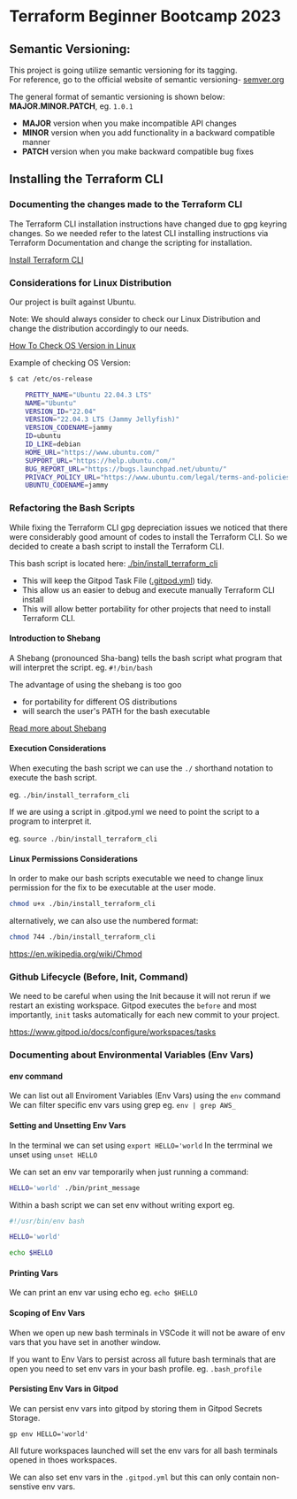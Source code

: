 # Terraform Beginner Bootcamp 2023

## Semantic Versioning: 

This project is going utilize semantic versioning for its tagging.
<br>For reference, go to the official website of semantic versioning- 
[semver.org](https://semver.org/)

The general format of semantic versioning is shown below:
 **MAJOR.MINOR.PATCH**, eg. `1.0.1`

- **MAJOR** version when you make incompatible API changes
- **MINOR** version when you add functionality in a backward compatible manner
- **PATCH** version when you make backward compatible bug fixes

## Installing the Terraform CLI

### Documenting the changes made to the Terraform CLI
The Terraform CLI installation instructions have changed due to gpg keyring changes. So we needed refer to the latest CLI installing instructions via Terraform Documentation and change the scripting for installation.

[Install Terraform CLI](https://developer.hashicorp.com/terraform/tutorials/aws-get-started/install-cli)


### Considerations for Linux Distribution

Our project is built against Ubuntu.

Note: We should always consider to check our Linux Distribution and change the distribution accordingly to our needs. 

[How To Check OS Version in Linux](
https://www.cyberciti.biz/faq/how-to-check-os-version-in-linux-command-line/)

Example of checking OS Version:

```sh
$ cat /etc/os-release

    PRETTY_NAME="Ubuntu 22.04.3 LTS"
    NAME="Ubuntu"
    VERSION_ID="22.04"
    VERSION="22.04.3 LTS (Jammy Jellyfish)"
    VERSION_CODENAME=jammy
    ID=ubuntu
    ID_LIKE=debian
    HOME_URL="https://www.ubuntu.com/"
    SUPPORT_URL="https://help.ubuntu.com/"
    BUG_REPORT_URL="https://bugs.launchpad.net/ubuntu/"
    PRIVACY_POLICY_URL="https://www.ubuntu.com/legal/terms-and-policies/privacy-policy"
    UBUNTU_CODENAME=jammy
```

### Refactoring the Bash Scripts

While fixing the Terraform CLI gpg depreciation issues we noticed that there were considerably good amount of codes to install the Terraform CLI. So we decided to create a bash script to install the Terraform CLI.

This bash script is located here: [./bin/install_terraform_cli](./bin/install_terraform_cli)

- This will keep the Gitpod Task File ([.gitpod.yml](.gitpod.yml)) tidy.
- This allow us an easier to debug and execute manually Terraform CLI install
- This will allow better portability for other projects that need to install Terraform CLI.

#### Introduction to Shebang

A Shebang (pronounced Sha-bang) tells the bash script what program that will interpret the script. eg. `#!/bin/bash`

The advantage of using the shebang is too goo
- for portability for different OS distributions 
-  will search the user's PATH for the bash executable

[Read more about Shebang](https://en.wikipedia.org/wiki/Shebang_(Unix))

#### Execution Considerations

When executing the bash script we can use the `./` shorthand notation to execute the bash script.

eg. `./bin/install_terraform_cli`

If we are using a script in .gitpod.yml  we need to point the script to a program to interpret it.

eg. `source ./bin/install_terraform_cli`

#### Linux Permissions Considerations

In order to make our bash scripts executable we need to change linux permission for the fix to be executable at the user mode.

```sh
chmod u+x ./bin/install_terraform_cli
```

alternatively, we can also use the numbered format:

```sh
chmod 744 ./bin/install_terraform_cli
```

https://en.wikipedia.org/wiki/Chmod

### Github Lifecycle (Before, Init, Command)

We need to be careful when using the Init because it will not rerun if we restart an existing workspace.
Gitpod executes the `before` and most importantly, `init` tasks automatically for each new commit to your project.

https://www.gitpod.io/docs/configure/workspaces/tasks

### Documenting about Environmental Variables (Env Vars)

#### env command

We can list out all Enviroment Variables (Env Vars) using the `env` command
We can filter specific env vars using grep eg. `env | grep AWS_`

#### Setting and Unsetting Env Vars

In the terminal we can set using `export HELLO='world`
In the terrminal we unset using `unset HELLO`

We can set an env var temporarily when just running a command:
```sh
HELLO='world' ./bin/print_message
```

Within a bash script we can set env without writing export eg.

```sh
#!/usr/bin/env bash

HELLO='world'

echo $HELLO
```

#### Printing Vars

We can print an env var using echo eg. `echo $HELLO`

#### Scoping of Env Vars

When we open up new bash terminals in VSCode it will not be aware of env vars that you have set in another window.

If you want to Env Vars to persist across all future bash terminals that are open you need to set env vars in your bash profile. eg. `.bash_profile`

#### Persisting Env Vars in Gitpod

We can persist env vars into gitpod by storing them in Gitpod Secrets Storage.

```
gp env HELLO='world'
```

All future workspaces launched will set the env vars for all bash terminals opened in thoes workspaces.

We can also set env vars in the `.gitpod.yml` but this can only contain non-senstive env vars.